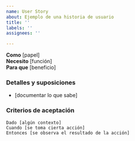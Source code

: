 ```yaml
---
name: User Story
about: Ejemplo de una historia de usuario
title: ''
labels: ''
assignees: ''

---
```


**Como** [papel]  
 **Necesito** [función]  
 **Para que** [beneficio]  
   
 ### Detalles y suposiciones
 * [documentar lo que sabe]
   
 ### Criterios de aceptación  
   
 ```pepinillo
 Dado [algún contexto]
 Cuando [se toma cierta acción]
 Entonces [se observa el resultado de la acción]
